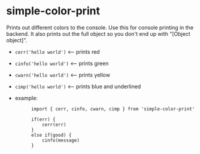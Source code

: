 # simple-color-print

Prints out different colors to the console. Use this for console printing in the backend. It also
prints out the full object so you don't end up with "[Object object]".

- `cerr('hello world')` <-- prints red

- `cinfo('hello world')` <-- prints green

- `cwarn('hello world')` <-- prints yellow

- `cimp('hello world')` <-- prints blue and underlined

- example: 

            import { cerr, cinfo, cwarn, cimp } from 'simple-color-print'
            
            if(err) { 
                cerr(err) 
            }
            else if(good) {
                cinfo(message)
            }
